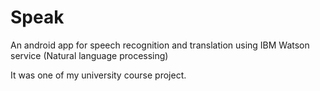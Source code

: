 # Speak
An android app for speech recognition and translation using IBM Watson service (Natural language processing)

It was one of my university course project.
